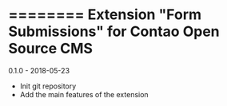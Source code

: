 ========
Extension "Form Submissions" for Contao Open Source CMS
========

0.1.0 - 2018-05-23
- Init git repository
- Add the main features of the extension